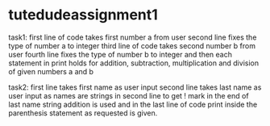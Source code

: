 # tutedudeassignment1
task1:
first line of code takes first number a from user
second line fixes the type of number a to integer
third line of code takes second number b from user
fourth line fixes the type of number b to integer
and then each statement in print holds for addition, subtraction, multiplication and division of   given numbers a and b

task2:
first line takes first name as user input 
second line takes last name as user input
 as names are strings in second line to get ! mark in the end of last name string addition is used 
and in the last line of code print inside  the parenthesis statement as requested is given.
